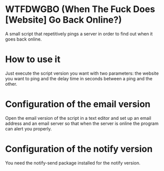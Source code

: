 # WTFDWGBO (When The Fuck Does [Website] Go Back Online?)
A small script that repetitively pings a server in order to find out when it goes back online.

# How to use it
Just execute the script version you want with two parameters: the website you want to ping and the delay time in seconds between a ping and the other.
# Configuration of the email version
Open the email version of the script in a text editor and set up an email address and an email server so that when the server is online the program can alert you properly.
# Configuration of the notify version
You need the notify-send package installed for the notify version.

